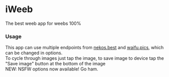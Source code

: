 # iWeeb
The best weeb app for weebs 100%
### Usage
This app can use multiple endpoints from [nekos.best](https://nekos.best) and [waifu.pics](https://waifu.pics), which can be changed in options.<br />
To cycle through images just tap the image, to save image to device tap the "Save image" button at the bottom of the image<br />
NEW: NSFW options now available! Go ham.
